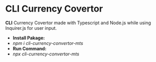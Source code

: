 # **CLI Currency Covertor**

**CLI** Currency Covertor made with Typescript and Node.js while using Inquirer.js for user input.

* **Install Pakage:**
 * *npm i cli-currency-convertor-mts*
* **Run Command:**
 * *npx cli-currency-convertor-mts*